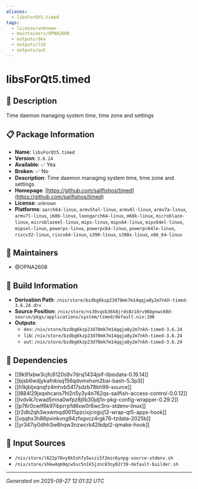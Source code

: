 ```yaml
---
aliases:
  - libsForQt5.timed
tags:
  - license/unknown
  - maintainers/OPNA2608
  - outputs/dev
  - outputs/lib
  - outputs/out
---
```


# libsForQt5.timed

## 📝 Description

Time daemon managing system time, time zone and settings

## 📋 Package Information

- **Name**: `libsForQt5.timed`
- **Version**: `3.6.24`
- **Available**: ✅ Yes
- **Broken**: ✅ No
- **Description**: Time daemon managing system time, time zone and settings
- **Homepage**: [https://github.com/sailfishos/timed](https://github.com/sailfishos/timed)
- **License**: `unknown`
- **Platforms**: `aarch64-linux`, `armv5tel-linux`, `armv6l-linux`, `armv7a-linux`, `armv7l-linux`, `i686-linux`, `loongarch64-linux`, `m68k-linux`, `microblaze-linux`, `microblazeel-linux`, `mips-linux`, `mips64-linux`, `mips64el-linux`, `mipsel-linux`, `powerpc-linux`, `powerpc64-linux`, `powerpc64le-linux`, `riscv32-linux`, `riscv64-linux`, `s390-linux`, `s390x-linux`, `x86_64-linux`
## 👥 Maintainers

- @OPNA2608


## 🔧 Build Information

- **Derivation Path**: `/nix/store/bzdbg6kzp23d70mk7m14qqja8y2m7nkh-timed-3.6.24.drv`
- **Source Position**: `/nix/store/ns30sqxb36k8jrds8z18rv96bpnwc60d-source/pkgs/applications/system/timed/default.nix:106`
- **Outputs**:
  - `dev`:  `/nix/store/bzdbg6kzp23d70mk7m14qqja8y2m7nkh-timed-3.6.24`
  - `lib`:  `/nix/store/bzdbg6kzp23d70mk7m14qqja8y2m7nkh-timed-3.6.24`
  - `out`:  `/nix/store/bzdbg6kzp23d70mk7m14qqja8y2m7nkh-timed-3.6.24`

## 🔗 Dependencies

- [[9k91xbw3cjfc6120s9v7drsj1434jsif-libiodata-0.19.14]]
- [[bjsb6wdjykafnkixq156qdvmxhsm2bai-bash-5.3p3]]
- [[h1kjbljxqnqfz4mhvb5417sdzb78bh99-source]]
- [[l884l29jxqxhcans7hl2n5y3y4n762qs-sailfish-access-control-0.0.12]]
- [[lvdvlk7cwad5mna0wfpz8jllb30jdj1n-pkg-config-wrapper-0.29.2]]
- [[p76r0cwlf6k97ibprrpfd8xw0r8wc3nx-stdenv-linux]]
- [[r2db2qh3wxwmqd0615pzcixjcirgvj12-wrap-qt5-apps-hook]]
- [[vqqhx3h86pvinkvng94zfxgvcz4rgk76-tzdata-2025b]]
- [[yr347iy0dhh3w6hqw3nzwcrk42lkdpl2-qmake-hook]]

## 📁 Input Sources

- `/nix/store/l622p70vy8k5sh7y5wizi5f2mic6ynpg-source-stdenv.sh`
- `/nix/store/shkw4qm9qcw5sc5n1k5jznc83ny02r39-default-builder.sh`

---
*Generated on 2025-09-27 12:01:32 UTC*
